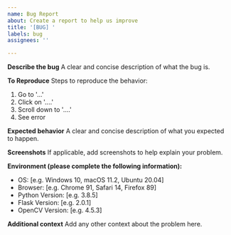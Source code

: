 ```yaml
---
name: Bug Report
about: Create a report to help us improve
title: '[BUG] '
labels: bug
assignees: ''

---
```


**Describe the bug**
A clear and concise description of what the bug is.

**To Reproduce**
Steps to reproduce the behavior:
1. Go to '...'
2. Click on '....'
3. Scroll down to '....'
4. See error

**Expected behavior**
A clear and concise description of what you expected to happen.

**Screenshots**
If applicable, add screenshots to help explain your problem.

**Environment (please complete the following information):**
 - OS: [e.g. Windows 10, macOS 11.2, Ubuntu 20.04]
 - Browser: [e.g. Chrome 91, Safari 14, Firefox 89]
 - Python Version: [e.g. 3.8.5]
 - Flask Version: [e.g. 2.0.1]
 - OpenCV Version: [e.g. 4.5.3]

**Additional context**
Add any other context about the problem here. 